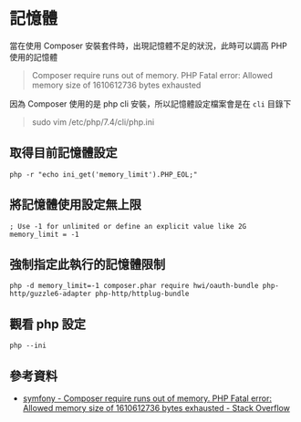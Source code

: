 # 記憶體

當在使用 Composer 安裝套件時，出現記憶體不足的狀況，此時可以調高 PHP 使用的記憶體

> Composer require runs out of memory. PHP Fatal error: Allowed memory size of 1610612736 bytes exhausted

因為 Composer 使用的是 php cli 安裝，所以記憶體設定檔案會是在 `cli` 目錄下

> sudo vim /etc/php/7.4/cli/php.ini

## 取得目前記憶體設定

```shell
php -r "echo ini_get('memory_limit').PHP_EOL;"
```

## 將記憶體使用設定無上限

```shell
; Use -1 for unlimited or define an explicit value like 2G
memory_limit = -1
```

## 強制指定此執行的記憶體限制

```shell
php -d memory_limit=-1 composer.phar require hwi/oauth-bundle php-http/guzzle6-adapter php-http/httplug-bundle
```

## 觀看 php 設定

```shell
php --ini
```

## 參考資料
* [symfony - Composer require runs out of memory. PHP Fatal error: Allowed memory size of 1610612736 bytes exhausted - Stack Overflow](https://stackoverflow.com/questions/49212475/composer-require-runs-out-of-memory-php-fatal-error-allowed-memory-size-of-161)
